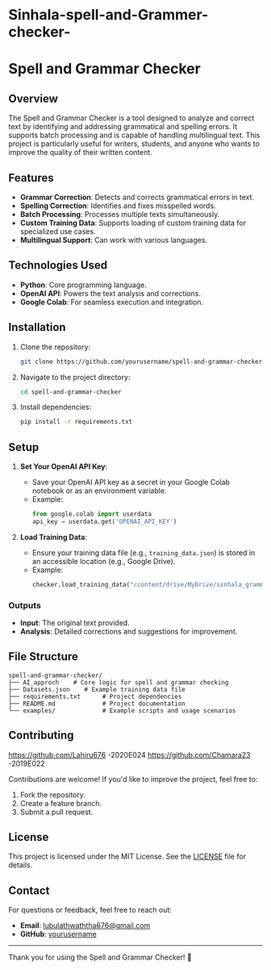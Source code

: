 # Sinhala-spell-and-Grammer-checker-
# Spell and Grammar Checker

## Overview
The Spell and Grammar Checker is a tool designed to analyze and correct text by identifying and addressing grammatical and spelling errors. It supports batch processing and is capable of handling multilingual text. This project is particularly useful for writers, students, and anyone who wants to improve the quality of their written content.

## Features
- **Grammar Correction**: Detects and corrects grammatical errors in text.
- **Spelling Correction**: Identifies and fixes misspelled words.
- **Batch Processing**: Processes multiple texts simultaneously.
- **Custom Training Data**: Supports loading of custom training data for specialized use cases.
- **Multilingual Support**: Can work with various languages.

## Technologies Used
- **Python**: Core programming language.
- **OpenAI API**: Powers the text analysis and corrections.
- **Google Colab**: For seamless execution and integration.

## Installation
1. Clone the repository:
   ```bash
   git clone https://github.com/yourusername/spell-and-grammar-checker.git
   ```
2. Navigate to the project directory:
   ```bash
   cd spell-and-grammar-checker
   ```
3. Install dependencies:
   ```bash
   pip install -r requirements.txt
   ```

## Setup
1. **Set Your OpenAI API Key**:
   - Save your OpenAI API key as a secret in your Google Colab notebook or as an environment variable.
   - Example:
     ```python
     from google.colab import userdata
     api_key = userdata.get('OPENAI_API_KEY')
     ```

2. **Load Training Data**:
   - Ensure your training data file (e.g., `training_data.json`) is stored in an accessible location (e.g., Google Drive).
   - Example:
     ```python
     checker.load_training_data("/content/drive/MyDrive/sinhala_grammar_training.json")
     ```



### Outputs
- **Input**: The original text provided.
- **Analysis**: Detailed corrections and suggestions for improvement.

## File Structure
```
spell-and-grammar-checker/
├── AI_approch    # Core logic for spell and grammar checking
├── Datasets.json    # Example training data file
├── requirements.txt      # Project dependencies
├── README.md             # Project documentation
└── examples/             # Example scripts and usage scenarios
```

## Contributing
https://github.com/Lahiru676  -2020E024
https://github.com/Chamara23  -2019E022


Contributions are welcome! If you'd like to improve the project, feel free to:
1. Fork the repository.
2. Create a feature branch.
3. Submit a pull request.

## License
This project is licensed under the MIT License. See the [LICENSE](LICENSE) file for details.

## Contact
For questions or feedback, feel free to reach out:
- **Email**: lubulathwaththa676@gmail.com
- **GitHub**: [yourusername](https://github.com/Lahiru676)

---
Thank you for using the Spell and Grammar Checker! 🚀

